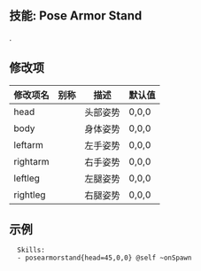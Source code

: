 技能: Pose Armor Stand
--------------------------

.

修改项
----------

| 修改项名 | 别称    | 描述                                                                                                    | 默认值 |
|-----------|------------|----------------------------------------------------------------------------------------------------------------|---------------|
| head      |         | 头部姿势 | 0,0,0         |
| body      |         | 身体姿势 | 0,0,0         |
| leftarm   |         | 左手姿势 | 0,0,0         |
| rightarm  |         | 右手姿势 | 0,0,0         |
| leftleg   |         | 左腿姿势 | 0,0,0         |
| rightleg  |         | 右腿姿势 | 0,0,0         |
示例
--------

      Skills:
      - posearmorstand{head=45,0,0} @self ~onSpawn
